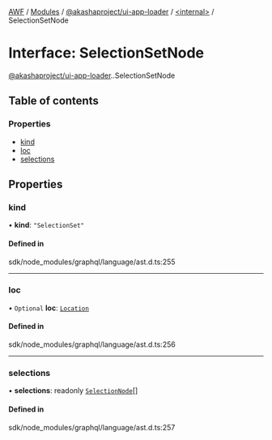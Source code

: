 [AWF](../README.md) / [Modules](../modules.md) / [@akashaproject/ui-app-loader](../modules/akashaproject_ui_app_loader.md) / [<internal\>](../modules/akashaproject_ui_app_loader._internal_.md) / SelectionSetNode

# Interface: SelectionSetNode

[@akashaproject/ui-app-loader](../modules/akashaproject_ui_app_loader.md).[<internal>](../modules/akashaproject_ui_app_loader._internal_.md).SelectionSetNode

## Table of contents

### Properties

- [kind](akashaproject_ui_app_loader._internal_.SelectionSetNode.md#kind)
- [loc](akashaproject_ui_app_loader._internal_.SelectionSetNode.md#loc)
- [selections](akashaproject_ui_app_loader._internal_.SelectionSetNode.md#selections)

## Properties

### kind

• **kind**: ``"SelectionSet"``

#### Defined in

sdk/node_modules/graphql/language/ast.d.ts:255

___

### loc

• `Optional` **loc**: [`Location`](../classes/akashaproject_ui_app_loader._internal_.Location.md)

#### Defined in

sdk/node_modules/graphql/language/ast.d.ts:256

___

### selections

• **selections**: readonly [`SelectionNode`](../modules/akashaproject_ui_app_loader._internal_.md#selectionnode)[]

#### Defined in

sdk/node_modules/graphql/language/ast.d.ts:257
